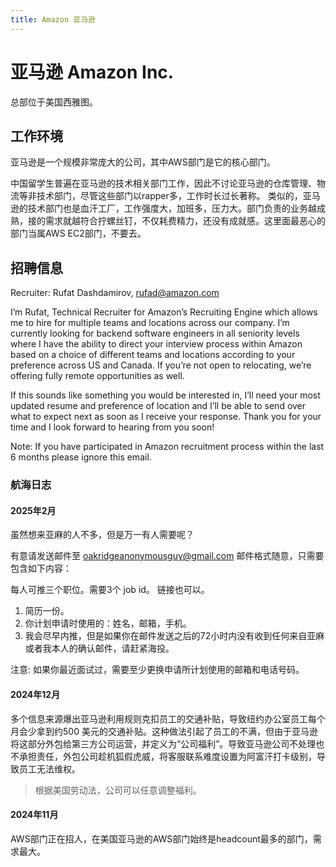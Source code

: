 ```yaml
---
title: Amazon 亚马逊
---
```

# 亚马逊 Amazon Inc.

总部位于美国西雅图。

## 工作环境
亚马逊是一个规模非常庞大的公司，其中AWS部门是它的核心部门。

中国留学生普遍在亚马逊的技术相关部门工作，因此不讨论亚马逊的仓库管理、物流等非技术部门，尽管这些部门以rapper多，工作时长过长著称。
类似的，亚马逊的技术部门也是血汗工厂，工作强度大，加班多，压力大。部门负责的业务越成熟，接的需求就越符合拧螺丝钉，不仅耗费精力，还没有成就感。这里面最恶心的部门当属AWS EC2部门，不要去。

## 招聘信息

Recruiter: Rufat Dashdamirov,  rufad@amazon.com

I’m Rufat, Technical Recruiter for Amazon’s Recruiting Engine which allows me to hire for multiple teams and locations across our company. I’m currently looking for backend software engineers in all seniority levels where I have the ability to direct your interview process within Amazon based on a choice of different teams and locations according to your preference across US and Canada. If you’re not open to relocating, we’re offering fully remote opportunities as well.

If this sounds like something you would be interested in, I’ll need your most updated resume and preference of location and I’ll be able to send over what to expect next as soon as I receive your response. Thank you for your time and I look forward to hearing from you soon!

Note: If you have participated in Amazon recruitment process within the last 6 months please ignore this email.


### 航海日志

#### 2025年2月

虽然想来亚麻的人不多，但是万一有人需要呢？

有意请发送邮件至 oakridgeanonymousguy@gmail.com
邮件格式随意，只需要包含如下内容：

每人可推三个职位。需要3个 job id。 链接也可以。
1. 简历一份。
2. 你计划申请时使用的：姓名，邮箱，手机。
3. 我会尽早内推，但是如果你在邮件发送之后的72小时内没有收到任何来自亚麻或者我本人的确认邮件，请赶紧海投。

注意: 如果你最近面试过，需要至少更换申请所计划使用的邮箱和电话号码。

#### 2024年12月
多个信息来源爆出亚马逊利用规则克扣员工的交通补贴，导致纽约办公室员工每个月会少拿到约500
美元的交通补贴。这种做法引起了员工的不满，但由于亚马逊将这部分外包给第三方公司运营，并定义为“公司福利”。导致亚马逊公司不处理也不承担责任，外包公司趁机狐假虎威，将客服联系难度设置为阿富汗打卡级别，导致员工无法维权。

> 根据美国劳动法，公司可以任意调整福利。

#### 2024年11月

AWS部门正在招人，在美国亚马逊的AWS部门始终是headcount最多的部门，需求最大。
